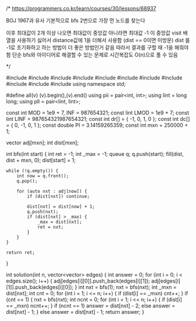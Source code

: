 /*
https://programmers.co.kr/learn/courses/30/lessons/68937

BOJ 1967과 유사
기본적으로 bfs 2번으로 가장 먼 노드를 찾는다

이후 최대값이 2개 이상 나오면 최대값이 중앙값
아니라면 최대값 -1 이 중앙값
visit 배열을 사용하기 싫어서 distance값에 1을 더해서 사용함 (dist == 0이면 미방문)
dist 를 -1로 초기화하고 하는 방법이 더 좋은 방법인거 같음
따라서 결과를 구할 때 -1을 해줘야함
단순 bfs와 아이디어로 해결할 수 있는 문제로 시간복잡도 O(n)으로 풀 수 있음

*/




#include <algorithm>
#include <cmath>
#include <cstring>
#include <iostream>
#include <queue>
#include <stack>
#include <string>
#include <map>
#include <set>
#include <deque>
#include <random>
using namespace std;

#define all(v) (v).begin(),(v).end()
using pii = pair<int, int>;
using lint = long long;
using pll = pair<lint, lint>;

const int MOD = 1e9 + 7, INF = 987654321;
const lint LMOD = 1e9 + 7;
const lint LINF = 987654321987654321;
const int dr[] = { -1, 0, 1, 0 };
const int dc[] = { 0, -1, 0, 1 };
const double PI = 3.14159265359;
const int mxn = 250000 + 1;

vector<int> adj[mxn];
int dist[mxn];

int bfs(int start) {
	int ret = -1;
	int _max = -1;
	queue<int> q;
	q.push(start);
	fill(dist, dist + mxn, 0);
	dist[start] = 1;

	while (!q.empty()) {
		int now = q.front();
		q.pop();

		for (auto nxt : adj[now]) {
			if (dist[nxt]) continue;

			dist[nxt] = dist[now] + 1;
			q.push(nxt);
			if (dist[nxt] > _max) {
				_max = dist[nxt];
				ret = nxt;
			}
		}
	}

	return ret;
}

int solution(int n, vector<vector<int>> edges) {
	int answer = 0;
	for (int i = 0; i < edges.size(); i++) {
		adj[edges[i][0]].push_back(edges[i][1]);
		adj[edges[i][1]].push_back(edges[i][0]);
	}
	int nxt = bfs(1);
	nxt = bfs(nxt);
	int _mxn = dist[nxt];
	int cnt = 0;
	for (int i = 1; i <= n; i++) {
		if (dist[i] == _mxn) cnt++;
	}
	if (cnt == 1) {
		nxt = bfs(nxt);
		int ncnt = 0;
		for (int i = 1; i <= n; i++) {
			if (dist[i] == _mxn) ncnt++;
		}
		if (ncnt == 1)
			answer = dist[nxt] - 2;
		else
			answer = dist[nxt] - 1;
	}
	else
		answer = dist[nxt] - 1;
	return answer;
}